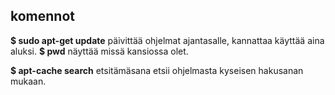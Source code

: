## komennot

**$ sudo apt-get update**  päivittää ohjelmat ajantasalle, kannattaa käyttää aina aluksi. 
**$ pwd** näyttää missä kansiossa olet. 

**$ apt-cache search** etsitämäsana etsii ohjelmasta kyseisen hakusanan mukaan.  





